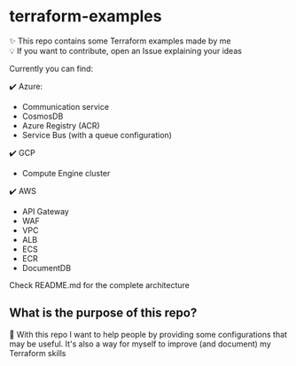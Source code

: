 # terraform-examples

✨ This repo contains some Terraform examples made by me<br>
💡 If you want to contribute, open an Issue explaining your ideas<br>

Currently you can find:

✔️ Azure:

- Communication service
- CosmosDB
- Azure Registry (ACR)
- Service Bus (with a queue configuration)

✔️ GCP

- Compute Engine cluster

✔️ AWS

- API Gateway
- WAF
- VPC
- ALB
- ECS
- ECR
- DocumentDB <br>

Check README.md for the complete architecture

## What is the purpose of this repo?

🤝 With this repo I want to help people by providing some configurations that may be useful. It's also a way for myself to improve (and document) my Terraform skills
